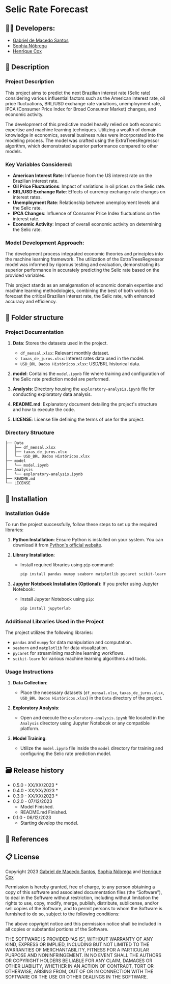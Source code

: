 # Selic Rate Forecast

## 👨‍🎓 Developers: 
- <a href="https://www.linkedin.com/in/gabriel-demacedosantos/">Gabriel de Macedo Santos</a>
- <a href="https://www.linkedin.com/in/sophianobrega/">Sophia Nóbrega</a>
- <a href="https://www.linkedin.com/in/henrique-cox-4644bb270/">Henrique Cox</a>


## 📜 Description

### Project Description

This project aims to predict the next Brazilian interest rate (Selic rate) considering various influential factors such as the American interest rate, oil price fluctuations, BRL/USD exchange rate variations, unemployment rate, IPCA (Consumer Price Index for Broad Consumer Market) changes, and economic activity. 

The development of this predictive model heavily relied on both economic expertise and machine learning techniques. Utilizing a wealth of domain knowledge in economics, several business rules were incorporated into the modeling process. The model was crafted using the ExtraTreesRegressor algorithm, which demonstrated superior performance compared to other models.

### Key Variables Considered:
- **American Interest Rate**: Influence from the US interest rate on the Brazilian interest rate.
- **Oil Price Fluctuations**: Impact of variations in oil prices on the Selic rate.
- **BRL/USD Exchange Rate**: Effects of currency exchange rate changes on interest rates.
- **Unemployment Rate**: Relationship between unemployment levels and the Selic rate.
- **IPCA Changes**: Influence of Consumer Price Index fluctuations on the interest rate.
- **Economic Activity**: Impact of overall economic activity on determining the Selic rate.

### Model Development Approach:
The development process integrated economic theories and principles into the machine learning framework. The utilization of the ExtraTreesRegressor model was informed by rigorous testing and evaluation, demonstrating its superior performance in accurately predicting the Selic rate based on the provided variables.

This project stands as an amalgamation of economic domain expertise and machine learning methodologies, combining the best of both worlds to forecast the critical Brazilian interest rate, the Selic rate, with enhanced accuracy and efficiency.

## 📁 Folder structure

### Project Documentation

1. **Data**: Stores the datasets used in the project.
   - `df_mensal.xlsx`: Relevant monthly dataset.
   - `taxas_de_juros.xlsx`: Interest rates data used in the model.
   - `USD_BRL Dados Históricos.xlsx`: USD/BRL historical data.

2. **model**: Contains the `model.ipynb` file where training and configuration of the Selic rate prediction model are performed.

3. **Analysis**: Directory housing the `exploratory-analysis.ipynb` file for conducting exploratory data analysis.

4. **README.md**: Explanatory document detailing the project's structure and how to execute the code.

5. **LICENSE**: License file defining the terms of use for the project.

### Directory Structure

```
├── Data
│   ├── df_mensal.xlsx
│   ├── taxas_de_juros.xlsx
│   └── USD_BRL Dados Históricos.xlsx
├── model
│   └── model.ipynb
├── Analysis
│   └── exploratory-analysis.ipynb
├── README.md
└── LICENSE
```

## 🔧 Installation

### Installation Guide

To run the project successfully, follow these steps to set up the required libraries:

1. **Python Installation**: Ensure Python is installed on your system. You can download it from [Python's official website](https://www.python.org/downloads/).

2. **Library Installation**:
    - Install required libraries using `pip` command:
        ```bash
        pip install pandas numpy seaborn matplotlib pycaret scikit-learn
        ```

3. **Jupyter Notebook Installation (Optional)**: If you prefer using Jupyter Notebook:
    - Install Jupyter Notebook using `pip`:
        ```bash
        pip install jupyterlab
        ```

### Additional Libraries Used in the Project

The project utilizes the following libraries:
- `pandas` and `numpy` for data manipulation and computation.
- `seaborn` and `matplotlib` for data visualization.
- `pycaret` for streamlining machine learning workflows.
- `scikit-learn` for various machine learning algorithms and tools.

### Usage Instructions

1. **Data Collection**:
    - Place the necessary datasets (`df_mensal.xlsx`, `taxas_de_juros.xlsx`, `USD_BRL Dados Históricos.xlsx`) in the `Data` directory of the project.

2. **Exploratory Analysis**:
    - Open and execute the `exploratory-analysis.ipynb` file located in the `Analysis` directory using Jupyter Notebook or any compatible platform.

3. **Model Training**:
    - Utilize the `model.ipynb` file inside the `model` directory for training and configuring the Selic rate prediction model.


## 🗃 Release history

* 0.5.0 - XX/XX/2023
    * 
* 0.4.0 - XX/XX/2023
    * 
* 0.3.0 - XX/XX/2023
    * 
* 0.2.0 - 07/12/2023
    * Model Finished.
    * README.md Finished.
* 0.1.0 - 06/12/2023
    * Starting develop the model.

## 📜 References



## 📋 License

Copyright 2023 <a href="https://www.linkedin.com/in/gabriel-demacedosantos/">Gabriel de Macedo Santos</a>, <a href="https://www.linkedin.com/in/sophianobrega/">Sophia Nóbrega</a> and <a href="https://www.linkedin.com/in/henrique-cox-4644bb270/">Henrique Cox</a>

Permission is hereby granted, free of charge, to any person obtaining a copy of this software and associated documentation files (the “Software”), to deal in the Software without restriction, including without limitation the rights to use, copy, modify, merge, publish, distribute, sublicense, and/or sell copies of the Software, and to permit persons to whom the Software is furnished to do so, subject to the following conditions:

The above copyright notice and this permission notice shall be included in all copies or substantial portions of the Software.

THE SOFTWARE IS PROVIDED “AS IS”, WITHOUT WARRANTY OF ANY KIND, EXPRESS OR IMPLIED, INCLUDING BUT NOT LIMITED TO THE WARRANTIES OF MERCHANTABILITY, FITNESS FOR A PARTICULAR PURPOSE AND NONINFRINGEMENT. IN NO EVENT SHALL THE AUTHORS OR COPYRIGHT HOLDERS BE LIABLE FOR ANY CLAIM, DAMAGES OR OTHER LIABILITY, WHETHER IN AN ACTION OF CONTRACT, TORT OR OTHERWISE, ARISING FROM, OUT OF OR IN CONNECTION WITH THE SOFTWARE OR THE USE OR OTHER DEALINGS IN THE SOFTWARE.